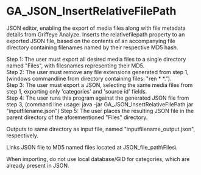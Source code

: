 # GA_JSON_InsertRelativeFilePath
JSON editor, enabling the export of media files along with file metadata details from Griffeye Analyze.  Inserts the relativefilepath property to an exported JSON file, based on the contents of an accompanying file directory containing filenames named by their respective MD5 hash.  

Step 1: The user must export all desired media files to a single directory named "Files", with filesnames representing their MD5.  
Step 2: The user must remove any file extensions generated from step 1, (windows commandline from directory containing files: "ren * *.").  
Step 3: The user must export a JSON, selecting the same media files from step 1, exporting only 'categories' and 'source id' fields.  
Step 4: The user runs this program against the generated JSON file from step 3, (command line usage: java -jar GA_JSON_InsertRelativeFilePath.jar "inputfilename.json")
Step 5: The user places the resulting JSON file in the parent directory of the aforementioned "Files" directory.  

Outputs to same directory as input file, named "inputfilename_output.json", respectively.  

Links JSON file to MD5 named files located at JSON_file_path\Files\

When importing, do not use local database/GID for categories, which are already present in JSON.  
